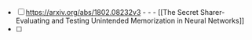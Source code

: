 - [ ] https://arxiv.org/abs/1802.08232v3  - - - [[The Secret Sharer- Evaluating and Testing Unintended Memorization in Neural Networks]]
- [ ] 